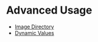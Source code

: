 # Advanced Usage

- [Image Directory](https://github.com/XMCyber/helm-global-templates/blob/master/docs/image-directory.md)
- [Dynamic Values](https://github.com/XMCyber/helm-global-templates/blob/master/docs/dynamic-values.md)
